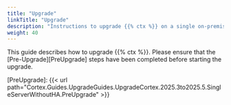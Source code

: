 ```yaml
---
title: "Upgrade"
linkTitle: "Upgrade"
description: "Instructions to upgrade {{% ctx %}} on a single on-premise server without high availability (HA)."
weight: 40
---
```


This guide describes how to upgrade {{% ctx %}}. Please ensure that the [Pre-Upgrade][PreUpgrade] steps have been completed before starting the upgrade.

[PreUpgrade]: {{< url path="Cortex.Guides.UpgradeGuides.UpgradeCortex.2025.3to2025.5.SingleServerWithoutHA.PreUpgrade" >}}
